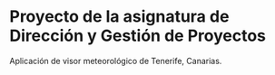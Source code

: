 # Proyecto de la asignatura de Dirección y Gestión de Proyectos

Aplicación de visor meteorológico de Tenerife, Canarias.
